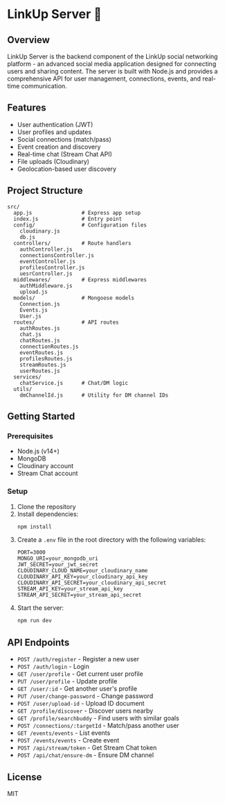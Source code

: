 # LinkUp Server 🚀

## Overview

LinkUp Server is the backend component of the LinkUp social networking platform - an advanced social media application designed for connecting users and sharing content. The server is built with Node.js and provides a comprehensive API for user management, connections, events, and real-time communication.

## Features

- User authentication (JWT)
- User profiles and updates
- Social connections (match/pass)
- Event creation and discovery
- Real-time chat (Stream Chat API)
- File uploads (Cloudinary)
- Geolocation-based user discovery

## Project Structure

```
src/
  app.js                # Express app setup
  index.js              # Entry point
  config/               # Configuration files
    cloudinary.js
    db.js
  controllers/          # Route handlers
    authController.js
    connectionsController.js
    eventController.js
    profilesController.js
    uesrController.js
  middlewares/          # Express middlewares
    authMiddleware.js
    upload.js
  models/               # Mongoose models
    Connection.js
    Events.js
    User.js
  routes/               # API routes
    authRoutes.js
    chat.js
    chatRoutes.js
    connectionRoutes.js
    eventRoutes.js
    profilesRoutes.js
    streamRoutes.js
    userRoutes.js
  services/
    chatService.js      # Chat/DM logic
  utils/
    dmChannelId.js      # Utility for DM channel IDs
```

## Getting Started

### Prerequisites

- Node.js (v14+)
- MongoDB
- Cloudinary account
- Stream Chat account

### Setup

1. Clone the repository
2. Install dependencies:
   ```sh
   npm install
   ```
3. Create a `.env` file in the root directory with the following variables:
   ```
   PORT=3000
   MONGO_URI=your_mongodb_uri
   JWT_SECRET=your_jwt_secret
   CLOUDINARY_CLOUD_NAME=your_cloudinary_name
   CLOUDINARY_API_KEY=your_cloudinary_api_key
   CLOUDINARY_API_SECRET=your_cloudinary_api_secret
   STREAM_API_KEY=your_stream_api_key
   STREAM_API_SECRET=your_stream_api_secret
   ```
4. Start the server:
   ```sh
   npm run dev
   ```

## API Endpoints

- `POST /auth/register` - Register a new user
- `POST /auth/login` - Login
- `GET /user/profile` - Get current user profile
- `PUT /user/profile` - Update profile
- `GET /user/:id` - Get another user's profile
- `PUT /user/change-password` - Change password
- `POST /user/upload-id` - Upload ID document
- `GET /profile/discover` - Discover users nearby
- `GET /profile/searchbuddy` - Find users with similar goals
- `POST /connections/:targetId` - Match/pass another user
- `GET /events/events` - List events
- `POST /events/events` - Create event
- `POST /api/stream/token` - Get Stream Chat token
- `POST /api/chat/ensure-dm` - Ensure DM channel

## License

MIT
